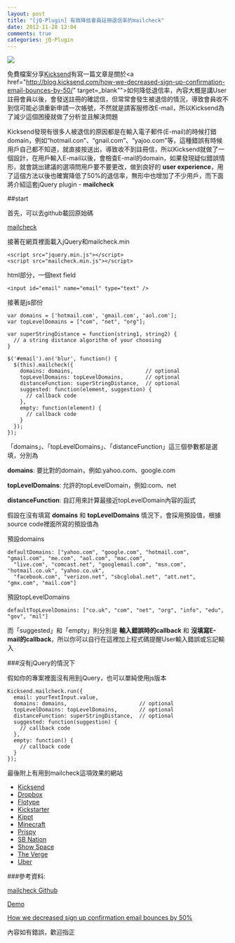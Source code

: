 ```yaml
---
layout: post
title: "[jQ-Plugin] 有效降低會員註冊退信率的mailcheck"
date: 2012-11-28 12:04
comments: true
categories: jQ-Plugin
---
```


<img src="https://lh5.googleusercontent.com/-dLci9WLFC-8/ULWyqQJ-OxI/AAAAAAAAB_U/odHWaG3jNfE/s482/w.jpg" />

免費檔案分享<a href="http://kicksend.com/" target="_blank">Kicksend</a>有寫一篇文章是關於<a href="http://blog.kicksend.com/how-we-decreased-sign-up-confirmation-email-bounces-by-50/" target=_blank"">如何降低退信率</a>，內容大概是講User註冊會員以後，會發送註冊的確認信，但常常會發生被退信的情況，導致會員收不到信可能必須重新申請一次帳號，不然就是請客服修改E-mail，所以Kicksend為了減少這個困擾就做了分析並且解決問題

<!--more-->

Kicksend發現有很多人被退信的原因都是在輸入電子郵件(E-mail)的時候打錯domain，例如“hotmail.con”、“gnail.com”、“yajoo.com”等，這種錯誤有時候用戶自己都不知道，就直接按送出，導致收不到註冊信，所以Kicksend就做了一個設計，在用戶輸入E-mail以後，會檢查E-mail的domain，如果發現疑似錯誤情形，就會跳出建議的選項問用戶要不要更改，做到良好的 **user experience**，用了這個方法以後也確實降低了50%的退信率，無形中也增加了不少用戶，而下面將介紹這套jQuery plugin - **mailcheck**

##start

首先，可以去github載回原始碼

<a href="https://github.com/Kicksend/mailcheck" target="_blank">mailcheck</a>

接著在網頁裡面載入jQuery和mailcheck.min

	<script src="jquery.min.js"></script>
	<script src="mailcheck.min.js"></script>

html部分，一個text field

	<input id="email" name="email" type="text" />
	
接著是js部份

	var domains = ['hotmail.com', 'gmail.com', 'aol.com'];
	var topLevelDomains = ["com", "net", "org"];

	var superStringDistance = function(string1, string2) {
	  // a string distance algorithm of your choosing
	}

	$('#email').on('blur', function() {
	  $(this).mailcheck({
		domains: domains,                       // optional
		topLevelDomains: topLevelDomains,       // optional
		distanceFunction: superStringDistance,  // optional
		suggested: function(element, suggestion) {
		  // callback code
		},
		empty: function(element) {
		  // callback code
		}
	  });
	});

「domains」、「topLevelDomains」、「distanceFunction」這三個參數都是選填，分別為

**domains**: 要比對的domain，例如:yahoo.com、google.com

**topLevelDomains**: 允許的topLevelDomain，例如:com、net

**distanceFunction**: 自訂用來計算最接近topLevelDomain內容的函式

假設在沒有填寫 **domains** 和 **topLevelDomains** 情況下，會採用預設值，根據source code裡面所寫的預設值為

預設domains

	defaultDomains: ["yahoo.com", "google.com", "hotmail.com", "gmail.com", "me.com", "aol.com", "mac.com",
      "live.com", "comcast.net", "googlemail.com", "msn.com", "hotmail.co.uk", "yahoo.co.uk",
      "facebook.com", "verizon.net", "sbcglobal.net", "att.net", "gmx.com", "mail.com"]
	  
預設topLevelDomains

	defaultTopLevelDomains: ["co.uk", "com", "net", "org", "info", "edu", "gov", "mil"]

而「suggested」和「empty」則分別是 **輸入錯誤時的callback** 和 **沒填寫E-mail的callback**，所以你可以自行在這裡加上程式碼提醒User輸入錯誤或忘記輸入

###沒有jQuery的情況下

假如你的專案裡面沒有用到jQuery，也可以單純使用js版本

	Kicksend.mailcheck.run({
	  email: yourTextInput.value,
	  domains: domains,                       // optional
	  topLevelDomains: topLevelDomains,       // optional
	  distanceFunction: superStringDistance,  // optional
	  suggested: function(suggestion) {
		// callback code
	  },
	  empty: function() {
		// callback code
	  }
	});

最後附上有用到mailcheck這項效果的網站
<ul>
<li><a href="http://kicksend.com/" target="_blank">Kicksend</a></li>
<li><a href="http://dropbox.com/" target="_blank">Dropbox</a></li>
<li><a href="http://flotype.com/" target="_blank">Flotype</a></li>
<li><a href="http://kickstarter.com/" target="_blank">Kickstarter</a></li>
<li><a href="http://kippt.com/" target="_blank">Kippt</a></li>
<li><a href="http://minecraft.net/" target="_blank">Minecraft</a></li>
<li><a href="http://prispy.com/" target="_blank">Prispy</a></li>
<li><a href="http://sbnation.com/" target="_blank">SB Nation</a></li>
<li><a href="http://show-space.com/" target="_blank">Show Space</a></li>
<li><a href="http://theverge.com/" target="_blank">The Verge</a></li>
<li><a href="http://uber.com/" target="_blank">Uber</a></li>
</ul>

###參考資料:

<a href="https://github.com/Kicksend/mailcheck" target="_blank">mailcheck Github</a>

<a href="http://kicksend.com/join" target="_blank">Demo</a>

<a href="http://blog.kicksend.com/how-we-decreased-sign-up-confirmation-email-bounces-by-50/" target="_blank">How we decreased sign up confirmation email bounces by 50%</a>

內容如有錯誤，歡迎指正